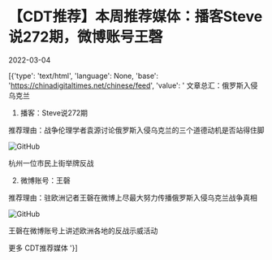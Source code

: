 # 【CDT推荐】本周推荐媒体：播客Steve说272期，微博账号王磬

2022-03-04

[{'type': 'text/html', 'language': None, 'base': 'https://chinadigitaltimes.net/chinese/feed', 'value': ' 文章总汇：俄罗斯入侵乌克兰

1.  播客：Steve说272期 

推荐理由：战争伦理学者袁源讨论俄罗斯入侵乌克兰的三个道德动机是否站得住脚

![GitHub](https://chinadigitaltimes.net/chinese/files/2022/02/image-1646048457042.png)

杭州一位市民上街举牌反战

2. 微博账号：王磬

推荐理由：驻欧洲记者王磬在微博上尽最大努力传播俄罗斯入侵乌克兰战争真相

![GitHub](https://chinadigitaltimes.net/chinese/files/2022/03/反战.jpg)

王磬在微博账号上讲述欧洲各地的反战示威活动



更多 CDT推荐媒体 '}]
